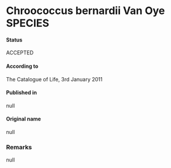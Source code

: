 Chroococcus bernardii Van Oye SPECIES
=======

#### Status
ACCEPTED

#### According to
The Catalogue of Life, 3rd January 2011

#### Published in
null

#### Original name
null

### Remarks
null